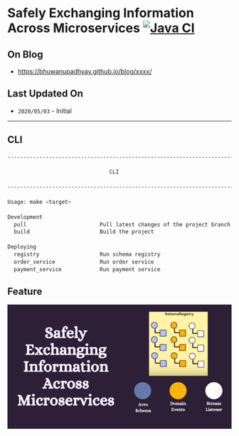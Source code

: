 # Safely Exchanging Information Across Microservices [![Java CI](https://github.com/BhuwanUpadhyay/12-safely-exchanging-information-across-microservices/workflows/Java%20CI/badge.svg)](https://github.com/BhuwanUpadhyay/12-safely-exchanging-information-across-microservices/actions)

## On Blog
- https://bhuwanupadhyay.github.io/blog/xxxx/

## Last Updated On
- `2020/05/03` - Initial

---

## CLI
```bash
---------------------------------------------------------------------------------------

                                CLI

---------------------------------------------------------------------------------------

Usage: make <target>

Development
  pull                       Pull latest changes of the project branch
  build                      Build the project

Deploying
  registry                   Run schema registry
  order_service              Run order service
  payment_service            Run payment service

```

## Feature

![](assets/featured.png)
